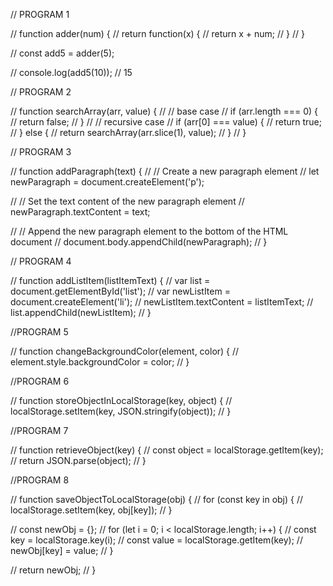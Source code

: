 // PROGRAM 1

// function adder(num) {
//     return function(x) {
//       return x + num;
//     }
//   }
  
//   const add5 = adder(5);
  
//   console.log(add5(10)); // 15

// PROGRAM 2

// function searchArray(arr, value) {
//     // base case
//     if (arr.length === 0) {
//       return false;
//     }
//     // recursive case
//     if (arr[0] === value) {
//       return true;
//     } else {
//       return searchArray(arr.slice(1), value);
//     }
//   }

// PROGRAM 3

// function addParagraph(text) {
//     // Create a new paragraph element
//     let newParagraph = document.createElement('p');
  
//     // Set the text content of the new paragraph element
//     newParagraph.textContent = text;
  
//     // Append the new paragraph element to the bottom of the HTML document
//     document.body.appendChild(newParagraph);
//   }

// PROGRAM 4

// function addListItem(listItemText) {
//     var list = document.getElementById('list');
//     var newListItem = document.createElement('li');
//     newListItem.textContent = listItemText;
//     list.appendChild(newListItem);
//   }

//PROGRAM 5

// function changeBackgroundColor(element, color) {
//     element.style.backgroundColor = color;
//   }

//PROGRAM 6

// function storeObjectInLocalStorage(key, object) {
//     localStorage.setItem(key, JSON.stringify(object));
//   }

//PROGRAM 7
 
// function retrieveObject(key) {
//     const object = localStorage.getItem(key);
//     return JSON.parse(object);
// }

//PROGRAM 8

// function saveObjectToLocalStorage(obj) {
//     for (const key in obj) {
//       localStorage.setItem(key, obj[key]);
//     }
  
//     const newObj = {};
//     for (let i = 0; i < localStorage.length; i++) {
//       const key = localStorage.key(i);
//       const value = localStorage.getItem(key);
//       newObj[key] = value;
//     }
  
//     return newObj;
//   }
